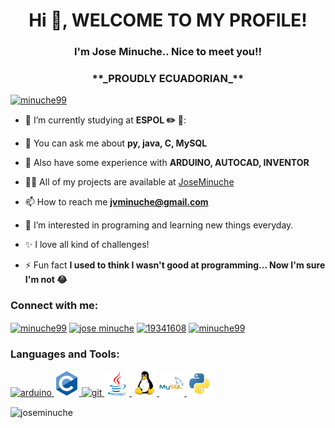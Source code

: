 <h1 align="center">Hi 👋, WELCOME TO MY PROFILE!</h1>
<h3 align="center">I'm Jose Minuche.. Nice to meet you!!</h3>
<h3 align="center">**_PROUDLY ECUADORIAN_**</h3>

<p align="left"> <a href="https://twitter.com/minuche99" target="blank"><img src="https://img.shields.io/twitter/follow/minuche99?logo=twitter&style=for-the-badge" alt="minuche99" /></a> </p>


- 🌱 I’m currently studying at **ESPOL ✏️** 🐢:

- 💬 You can ask me about **py, java, C, MySQL** 

- 🤝 Also have some experience with **ARDUINO, AUTOCAD, INVENTOR**

- 👨‍💻 All of my projects are available at [JoseMinuche](https://github.com/JoseMinuche?tab=repositories)

- 📫 How to reach me **jvminuche@gmail.com**

- 👀 I’m interested in programing and learning new things everyday.

- ✨ I love all kind of challenges!

- ⚡ Fun fact **I used to think I wasn't good at programming... Now I'm sure I'm not 😂**

<h3 align="left">Connect with me:</h3>
<p align="left">
<a href="https://twitter.com/minuche99" target="blank"><img align="center" src="https://raw.githubusercontent.com/rahuldkjain/github-profile-readme-generator/master/src/images/icons/Social/twitter.svg" alt="minuche99" height="30" width="40" /></a>
<a href="https://linkedin.com/in/jose minuche" target="blank"><img align="center" src="https://raw.githubusercontent.com/rahuldkjain/github-profile-readme-generator/master/src/images/icons/Social/linked-in-alt.svg" alt="jose minuche" height="30" width="40" /></a>
<a href="https://stackoverflow.com/users/19341608" target="blank"><img align="center" src="https://raw.githubusercontent.com/rahuldkjain/github-profile-readme-generator/master/src/images/icons/Social/stack-overflow.svg" alt="19341608" height="30" width="40" /></a>
<a href="https://instagram.com/minuche99" target="blank"><img align="center" src="https://raw.githubusercontent.com/rahuldkjain/github-profile-readme-generator/master/src/images/icons/Social/instagram.svg" alt="minuche99" height="30" width="40" /></a>
</p>

<h3 align="left">Languages and Tools:</h3>
<p align="left"> <a href="https://www.arduino.cc/" target="_blank" rel="noreferrer"> <img src="https://cdn.worldvectorlogo.com/logos/arduino-1.svg" alt="arduino" width="40" height="40"/> </a> <a href="https://www.cprogramming.com/" target="_blank" rel="noreferrer"> <img src="https://raw.githubusercontent.com/devicons/devicon/master/icons/c/c-original.svg" alt="c" width="40" height="40"/> </a> <a href="https://git-scm.com/" target="_blank" rel="noreferrer"> <img src="https://www.vectorlogo.zone/logos/git-scm/git-scm-icon.svg" alt="git" width="40" height="40"/> </a> <a href="https://www.java.com" target="_blank" rel="noreferrer"> <img src="https://raw.githubusercontent.com/devicons/devicon/master/icons/java/java-original.svg" alt="java" width="40" height="40"/> </a> <a href="https://www.linux.org/" target="_blank" rel="noreferrer"> <img src="https://raw.githubusercontent.com/devicons/devicon/master/icons/linux/linux-original.svg" alt="linux" width="40" height="40"/> </a> <a href="https://www.mysql.com/" target="_blank" rel="noreferrer"> <img src="https://raw.githubusercontent.com/devicons/devicon/master/icons/mysql/mysql-original-wordmark.svg" alt="mysql" width="40" height="40"/> </a> <a href="https://www.python.org" target="_blank" rel="noreferrer"> <img src="https://raw.githubusercontent.com/devicons/devicon/master/icons/python/python-original.svg" alt="python" width="40" height="40"/> </a> </p>

<p><img align="center" src="https://github-readme-stats.vercel.app/api/top-langs?username=joseminuche&show_icons=true&theme=cobalt&title_color=b21f1f&text_color=9d5353&bg_color=210808&hide_border=true&locale=en&layout=compact" alt="joseminuche" /></p>


<!---
JoseMinuche/JoseMinuche is a ✨ special ✨ repository because its `README.md` (this file) appears on your GitHub profile.
You can click the Preview link to take a look at your changes.
--->
